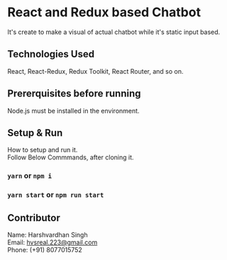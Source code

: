 # React and Redux based Chatbot

It's create to make a visual of actual chatbot while it's static input based.

## Technologies Used

React, React-Redux, Redux Toolkit, React Router, and so on.

## Prererquisites before running

Node.js must be installed in the environment.

## Setup & Run

How to setup and run it.<br>
Follow Below Commmands, after cloning it.

### `yarn` or `npm i`

### `yarn start` or `npm run start`

## Contributor

Name: Harshvardhan Singh<br>
Email: hvsreal.223@gmail.com<br>
Phone: (+91) 8077015752
